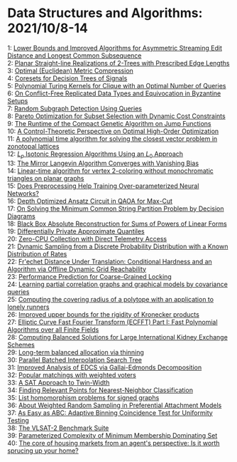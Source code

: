 # Data Structures and Algorithms: 2021/10/8-14  
1: [Lower Bounds and Improved Algorithms for Asymmetric Streaming Edit  Distance and Longest Common Subsequence](https://doi.org/10.48550/arXiv.2103.00713)  
2: [Planar Straight-line Realizations of 2-Trees with Prescribed Edge  Lengths](https://doi.org/10.48550/arXiv.2108.12628)  
3: [Optimal (Euclidean) Metric Compression](https://doi.org/10.48550/arXiv.2110.03152)  
4: [Coresets for Decision Trees of Signals](https://doi.org/10.48550/arXiv.2110.03195)  
5: [Polynomial Turing Kernels for Clique with an Optimal Number of Queries](https://doi.org/10.48550/arXiv.2110.03279)  
6: [On Conflict-Free Replicated Data Types and Equivocation in Byzantine  Setups](https://doi.org/10.48550/arXiv.2109.10554)  
7: [Random Subgraph Detection Using Queries](https://doi.org/10.48550/arXiv.2110.00744)  
8: [Pareto Optimization for Subset Selection with Dynamic Cost Constraints](https://doi.org/10.48550/arXiv.1811.07806)  
9: [The Runtime of the Compact Genetic Algorithm on Jump Functions](https://doi.org/10.48550/arXiv.1908.06527)  
10: [A Control-Theoretic Perspective on Optimal High-Order Optimization](https://doi.org/10.48550/arXiv.1912.07168)  
11: [A polynomial time algorithm for solving the closest vector problem in  zonotopal lattices](https://doi.org/10.48550/arXiv.2004.07574)  
12: [$L_p$ Isotonic Regression Algorithms Using an $L_0$ Approach](https://doi.org/10.48550/arXiv.2107.00251)  
13: [The Mirror Langevin Algorithm Converges with Vanishing Bias](https://doi.org/10.48550/arXiv.2109.12077)  
14: [Linear-time algorithm for vertex 2-coloring without monochromatic  triangles on planar graphs](https://doi.org/10.48550/arXiv.2110.04606)  
15: [Does Preprocessing Help Training Over-parameterized Neural Networks?](https://doi.org/10.48550/arXiv.2110.04622)  
16: [Depth Optimized Ansatz Circuit in QAOA for Max-Cut](https://doi.org/10.48550/arXiv.2110.04637)  
17: [On Solving the Minimum Common String Partition Problem by Decision  Diagrams](https://doi.org/10.48550/arXiv.2110.05168)  
18: [Black Box Absolute Reconstruction for Sums of Powers of Linear Forms](https://doi.org/10.48550/arXiv.2110.05305)  
19: [Differentially Private Approximate Quantiles](https://doi.org/10.48550/arXiv.2110.05429)  
20: [Zero-CPU Collection with Direct Telemetry Access](https://doi.org/10.48550/arXiv.2110.05438)  
21: [Dynamic Sampling from a Discrete Probability Distribution with a Known  Distribution of Rates](https://doi.org/10.48550/arXiv.1802.02379)  
22: [Fr\'echet Distance Under Translation: Conditional Hardness and an  Algorithm via Offline Dynamic Grid Reachability](https://doi.org/10.48550/arXiv.1810.10982)  
23: [Performance Prediction for Coarse-Grained Locking](https://doi.org/10.48550/arXiv.1904.11323)  
24: [Learning partial correlation graphs and graphical models by covariance  queries](https://doi.org/10.48550/arXiv.1906.09501)  
25: [Computing the covering radius of a polytope with an application to  lonely runners](https://doi.org/10.48550/arXiv.2009.12080)  
26: [Improved upper bounds for the rigidity of Kronecker products](https://doi.org/10.48550/arXiv.2103.05631)  
27: [Elliptic Curve Fast Fourier Transform (ECFFT) Part I: Fast Polynomial  Algorithms over all Finite Fields](https://doi.org/10.48550/arXiv.2107.08473)  
28: [Computing Balanced Solutions for Large International Kidney Exchange  Schemes](https://doi.org/10.48550/arXiv.2109.06788)  
29: [Long-term balanced allocation via thinning](https://doi.org/10.48550/arXiv.2110.05009)  
30: [Parallel Batched Interpolation Search Tree](https://doi.org/10.48550/arXiv.2110.05540)  
31: [Improved Analysis of EDCS via Gallai-Edmonds Decomposition](https://doi.org/10.48550/arXiv.2110.05746)  
32: [Popular matchings with weighted voters](https://doi.org/10.48550/arXiv.2110.05901)  
33: [A SAT Approach to Twin-Width](https://doi.org/10.48550/arXiv.2110.06146)  
34: [Finding Relevant Points for Nearest-Neighbor Classification](https://doi.org/10.48550/arXiv.2110.06163)  
35: [List homomorphism problems for signed graphs](https://doi.org/10.48550/arXiv.2005.05547)  
36: [About Weighted Random Sampling in Preferential Attachment Models](https://doi.org/10.48550/arXiv.2102.08173)  
37: [As Easy as ABC: Adaptive Binning Coincidence Test for Uniformity Testing](https://doi.org/10.48550/arXiv.2110.06325)  
38: [The VLSAT-2 Benchmark Suite](https://doi.org/10.48550/arXiv.2110.06336)  
39: [Parameterized Complexity of Minimum Membership Dominating Set](https://doi.org/10.48550/arXiv.2110.06656)  
40: [The core of housing markets from an agent's perspective: Is it worth  sprucing up your home?](https://doi.org/10.48550/arXiv.2110.06875)  